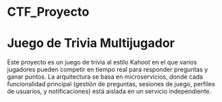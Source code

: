 # CTF_Proyecto
# Juego de Trivia Multijugador
Este proyecto es un juego de trivia al estilo Kahoot en el que varios jugadores pueden competir en tiempo real para responder preguntas y ganar puntos. La arquitectura se basa en microservicios, donde cada funcionalidad principal (gestión de preguntas, sesiones de juego, perfiles de usuarios, y notificaciones) está aislada en un servicio independiente.

